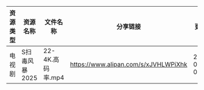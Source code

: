| 资源类型 | 资源名称      | 文件名称          | 分享链接                                 | 更新时间                |
| ---- | --------- | ------------- | ------------------------------------ | ------------------- |
| 电视剧  | S扫毒风暴2025 | 22-4K.高码率.mp4 | https://www.alipan.com/s/xJVHLWPiXhk | 2025-07-22 00:02:54 |
